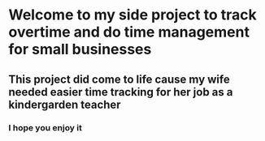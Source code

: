 # Welcome to my side project to track overtime and do time management for small businesses

## This project did come to life cause my wife needed easier time tracking for her job as a kindergarden teacher

### I hope you enjoy it